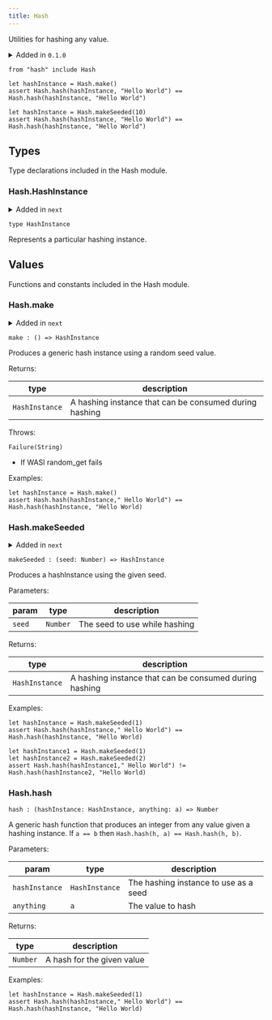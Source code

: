 ```yaml
---
title: Hash
---
```


Utilities for hashing any value.

<details disabled>
<summary tabindex="-1">Added in <code>0.1.0</code></summary>
No other changes yet.
</details>

```grain
from "hash" include Hash
```

```grain
let hashInstance = Hash.make()
assert Hash.hash(hashInstance, "Hello World") == Hash.hash(hashInstance, "Hello World")
```

```grain
let hashInstance = Hash.makeSeeded(10)
assert Hash.hash(hashInstance, "Hello World") == Hash.hash(hashInstance, "Hello World")
```

## Types

Type declarations included in the Hash module.

### Hash.**HashInstance**

<details disabled>
<summary tabindex="-1">Added in <code>next</code></summary>
No other changes yet.
</details>

```grain
type HashInstance
```

Represents a particular hashing instance.

## Values

Functions and constants included in the Hash module.

### Hash.**make**

<details disabled>
<summary tabindex="-1">Added in <code>next</code></summary>
No other changes yet.
</details>

```grain
make : () => HashInstance
```

Produces a generic hash instance using a random seed value.

Returns:

|type|description|
|----|-----------|
|`HashInstance`|A hashing instance that can be consumed during hashing|

Throws:

`Failure(String)`

* If WASI random_get fails

Examples:

```grain
let hashInstance = Hash.make()
assert Hash.hash(hashInstance," Hello World") == Hash.hash(hashInstance, "Hello World)
```

### Hash.**makeSeeded**

<details disabled>
<summary tabindex="-1">Added in <code>next</code></summary>
No other changes yet.
</details>

```grain
makeSeeded : (seed: Number) => HashInstance
```

Produces a hashInstance using the given seed.

Parameters:

|param|type|description|
|-----|----|-----------|
|`seed`|`Number`|The seed to use while hashing|

Returns:

|type|description|
|----|-----------|
|`HashInstance`|A hashing instance that can be consumed during hashing|

Examples:

```grain
let hashInstance = Hash.makeSeeded(1)
assert Hash.hash(hashInstance," Hello World") == Hash.hash(hashInstance, "Hello World)
```

```grain
let hashInstance1 = Hash.makeSeeded(1)
let hashInstance2 = Hash.makeSeeded(2)
assert Hash.hash(hashInstance1," Hello World") != Hash.hash(hashInstance2, "Hello World)
```

### Hash.**hash**

```grain
hash : (hashInstance: HashInstance, anything: a) => Number
```

A generic hash function that produces an integer from any value given a hashing instance. If `a == b` then `Hash.hash(h, a) == Hash.hash(h, b)`.

Parameters:

|param|type|description|
|-----|----|-----------|
|`hashInstance`|`HashInstance`|The hashing instance to use as a seed|
|`anything`|`a`|The value to hash|

Returns:

|type|description|
|----|-----------|
|`Number`|A hash for the given value|

Examples:

```grain
let hashInstance = Hash.makeSeeded(1)
assert Hash.hash(hashInstance," Hello World") == Hash.hash(hashInstance, "Hello World)
```

